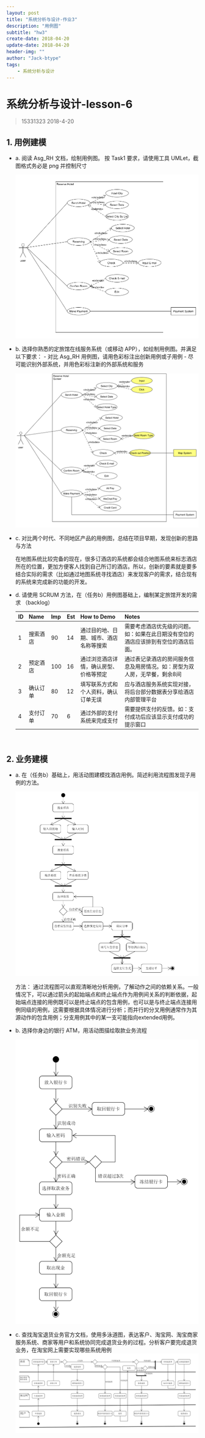 ```yaml
---
layout: post
title: "系统分析与设计-作业3"
description: "用例图"
subtitle: "hw3"
create-date: 2018-04-20
update-date: 2018-04-20
header-img: ""
author: "Jack-btype"
tags:
    - 系统分析与设计
---
```


# 系统分析与设计-lesson-6

> 15331323 2018-4-20

## 1. 用例建模

   - a. 阅读 Asg_RH 文档，绘制用例图。 按 Task1 要求，请使用工具 UMLet，截图格式务必是 png 并控制尺寸

     ![1](../img/lesson6/1.PNG)

- b. 选择你熟悉的定旅馆在线服务系统（或移动 APP），如绘制用例图。并满足以下要求：
  \- 对比 Asg_RH 用例图，请用色彩标注出创新用例或子用例
  \- 尽可能识别外部系统，并用色彩标注新的外部系统和服务

  ![2](../img/lesson6/2.PNG)

- c. 对比两个时代、不同地区产品的用例图，总结在项目早期，发现创新的思路与方法

  在地图系统比较完备的现在，很多订酒店的系统都会结合地图系统来标志酒店所在的位置，更加方便客人找到自己所订的酒店。所以，创新的要素就是要多结合实际的需求（比如通过地图系统寻找酒店）来发现客户的需求，结合现有的系统来完成新的功能的开发。

- d. 请使用 SCRUM 方法，在（任务b）用例图基础上，编制某定旅馆开发的需求 （backlog）

  | ID   | Name     | Imp  | Est  | How to Demo                            | Notes                                                        |
  | ---- | -------- | ---- | ---- | -------------------------------------- | ------------------------------------------------------------ |
  | 1    | 搜索酒店 | 90   | 14   | 通过目的地、日期、城市、酒店名称等搜索 | 需要考虑酒店优先级的问题。如：如果在此日期没有空位的酒店应该排到有空位的酒店后面。 |
  | 2    | 预定酒店 | 100  | 16   | 通过浏览酒店详情，确认房型、价格等预定 | 通过表记录酒店的房间服务信息及用房情况。如：房型为双人房，无早餐，剩余8间 |
  | 3    | 确认订单 | 80   | 12   | 填写联系方式和个人资料，确认订单无误   | 应与酒店服务系统实现对接，将后台部分数据表分享给酒店内部管理平台 |
  | 4    | 支付订单 | 70   | 6    | 通过外部的支付系统来完成支付           | 需要提供支付的反馈。如：支付成功后应该显示支付成功的提示窗口 |

  ​


## 2. 业务建模
   - a. 在（任务b）基础上，用活动图建模找酒店用例。简述利用流程图发现子用例的方法。

     ![3](../img/lesson6/3.PNG)

     方法： 通过流程图可以直观清晰地分析用例，了解动作之间的依赖关系。一般情况下，可以通过箭头的起始端点和终止端点作为用例间关系的判断依据，起始端点连接的用例既可以是终止端点的包含用例，也可以是与终止端点连接用例同级的用例，这需要根据具体情况进行分析；而并行的分叉用例通常作为其源动作的包含用例；分支用例其中的某一支可能指向extended用例。

- b. 选择你身边的银行 ATM，用活动图描绘取款业务流程

  ![4](../img/lesson6/4.PNG)

- c. 查找淘宝退货业务官方文档，使用多泳道图，表达客户、淘宝网、淘宝商家服务系统、商家等用户和系统协同完成退货业务的过程。分析客户要完成退货业务，在淘宝网上需要实现哪些系统用例![5](../img/lesson6/5.PNG)

